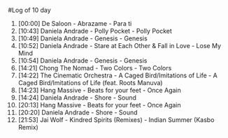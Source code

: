 #Log of 10 day

1. [00:00] De Saloon - Abrazame - Para ti
1. [10:43] Daniela Andrade - Polly Pocket - Polly Pocket
1. [10:49] Daniela Andrade - Genesis - Genesis
1. [10:52] Daniela Andrade - Stare at Each Other & Fall in Love - Lose My Mind
1. [10:54] Daniela Andrade - Genesis - Genesis
1. [14:21] Chong The Nomad - Two Colors - Two Colors
1. [14:22] The Cinematic Orchestra - A Caged Bird/Imitations of Life - A Caged Bird/Imitations of Life (feat. Roots Manuva)
1. [14:23] Hang Massive - Beats for your feet - Once Again
1. [14:24] Daniela Andrade - Shore - Sound
1. [20:13] Hang Massive - Beats for your feet - Once Again
1. [20:20] Daniela Andrade - Shore - Sound
1. [21:53] Jai Wolf - Kindred Spirits (Remixes) - Indian Summer (Kasbo Remix)
